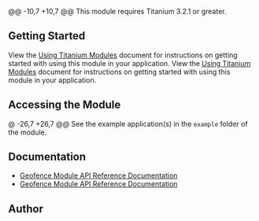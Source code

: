 @@ -10,7 +10,7 @@ This module requires Titanium 3.2.1 or greater.

## Getting Started

View the [Using Titanium Modules](http://docs.appcelerator.com/titanium/latest/#!/guide/Using_Titanium_Modules) document for instructions on getting started with using this module in your application.
View the [Using Titanium Modules](http://docs.appcelerator.com/platform/latest/#!/guide/Using_Titanium_Modules) document for instructions on getting started with using this module in your application.

## Accessing the Module

@ -26,7 +26,7 @@ See the example application(s) in the `example` folder of the module.

## Documentation

* [Geofence Module API Reference Documentation](http://docs.appcelerator.com/titanium/latest/#!/api/Modules.Geofence)
* [Geofence Module API Reference Documentation](http://docs.appcelerator.com/platform/latest/#!/api/Modules.Geofence)

## Author
